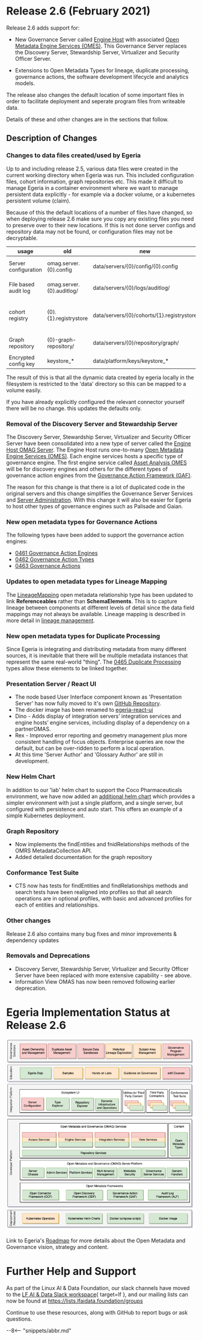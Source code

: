 <!-- SPDX-License-Identifier: CC-BY-4.0 -->
<!-- Copyright Contributors to the Egeria project. -->

# Release 2.6 (February 2021)

Release 2.6 adds support for:

 * New Governance Server called [Engine Host](/egeria-docs/concepts/engine-host)
   with associated [Open Metadata Engine Services (OMES)](/egeria-docs/services/omes).
   This Governance Server replaces the Discovery Server, Stewardship Server, Virtualizer and Security Officer Server.
   
 * Extensions to Open Metadata Types for lineage, duplicate processing, governance actions,
   the software development lifecycle and analytics models.
   
The release also changes the default location of some important files in order to facilitate deployment
and seperate program files from writeable data. 

Details of these and other changes are in the sections that follow.

## Description of Changes
### Changes to data files created/used by Egeria

Up to and including release 2.5, various data files were created in the current working directory when Egeria was run. This included
configuration files, cohort information, graph repositories etc.  This made it difficult to manage Egeria in a container environment
where we want to manage persistent data explicitly - for example via a docker volume, or a kubernetes persistent volume (claim).

Because of this the default locations of a number of files have changed, so when deploying release 2.6 make sure you copy any existing
files you need to preserve over to their new locations. If this is not done server configs and repository data may not
be found, or configuration files may not be decryptable.

| usage                | old | new | variables |
| -------------------- | ------------------------- | ------------------------------------------ | -------------------------------- |
| Server configuration | omag.server.{0}.config    | data/servers/{0}/config/{0}.config         | 0 = server name                  |
| File based audit log | omag.server.{0}.auditlog/ | data/servers/{0}/logs/auditlog/            | 0 = server name                  |
| cohort registry      | {0}.{1}.registrystore     | data/servers/{0}/cohorts/{1}.registrystore | 0 = server name, 1 = cohort name |
| Graph repository     | {0}-graph-repository/     | data/servers/{0}/repository/graph/         | 0 = server name                  |
| Encrypted config key | keystore_*                | data/platform/keys/keystore_*              |                                  |

The result of this is that all the dynamic data created by egeria locally in the filesystem is restricted to the 'data' directory
so this can be mapped to a volume easily.

If you have already explicitly configured the relevant connector yourself there will be no change. this updates the defaults only.

### Removal of the Discovery Server and Stewardship Server
 
The Discovery Server, Stewardship Server, Virtualizer and Security Officer Server have been consolidated into a new
type of server called the [Engine Host OMAG Server](/egeria-docs/concepts/engine-host). 
The Engine Host runs one-to-many [Open Metadata Engine Services (OMES)](/egeria-docs/services/omes).
Each engine services hosts a specific type of governance engine. The first engine service called
[Asset Analysis OMES](/egeria-docs/services/omes/asset-analysis/overview) will be for discovery engines
and others for the different types of governance action engines
from the 
[Governance Action Framework (GAF)](/egeria-docs/frameworks/gaf/overview).

The reason for this change is that there is a lot of duplicated code in the original servers and this change simplifies
the Governance Server Services and
[Server Administration](/egeria-docs/services/admin-services).
With this change it will also be easier for Egeria to host other types of governance engines such as Palisade and Gaian.

### New open metadata types for Governance Actions

The following types have been added to support the governance action engines:

* [0461 Governance Action Engines](/egeria-docs/types/4/0461-Governance-Engines)
* [0462 Governance Action Types](/egeria-docs/types/4/0462-Governance-Action-Types)
* [0463 Governance Actions](/egeria-docs/types/4/0463-Governance-Actions)

### Updates to open metadata types for Lineage Mapping

The [LineageMapping](/egeria-docs/types/7/0770-Lineage-Mapping)
open metadata relationship type has been updated to link **Referenceables** rather than **SchemaElements**.
This is to capture lineage between components at different levels of detail since the data field mappings may not
always be available. Lineage mapping is described in more detail in [lineage management](/egeria-docs/features/lineage-management/overview).

### New open metadata types for Duplicate Processing

Since Egeria is integrating and distributing metadata from many different sources, it is inevitable that
there will be multiple metadata instances that represent the same real-world "thing".  The 
[0465 Duplicate Processing](/egeria-docs/types/4/0465-Duplicate-Processing.md)
types allow these elements to be linked together.

### Presentation Server / React UI

* The node based User Interface component known as 'Presentation Server' has now fully moved to it's own
[GitHub Repository](https://github.com/odpi/egeria-react-ui). 
* The docker image has been renamed to [egeria-react-ui](https://hub.docker.com/repository/docker/odpi/egeria-react-ui) 
* Dino - Adds display of integration servers’ integration services and engine hosts’ engine services, including display of a dependency on a partnerOMAS.
* Rex - Improved error reporting and geometry management plus more consistent handling of focus objects.
Enterprise queries are now the default, but can be over-ridden to perform a local operation.
* At this time 'Server Author' and 'Glossary Author' are still in development.

### New Helm Chart

In addition to our 'lab' helm chart to support the Coco Pharmaceuticals environment, we have now added an [additional
helm chart](../open-metadata-resources/open-metadata-deployment/egeria-base) which provides a simpler environment with just a single platform, and a single server, but configured with 
persistence and auto start. This offers an example of a simple Kubernetes deployment.

### Graph Repository
* Now implements the findEntities and fnidRelationships methods of the OMRS MetadataCollection API.
* Added detailed documentation for the graph repository

### Conformance Test Suite
* CTS now has tests for findEntities and findRelationships methods and search tests have been realigned into profiles so that all search operations are in optional profiles, with basic and advanced profiles for each of entities and relationships.

### Other changes

Release 2.6 also contains many bug fixes and minor improvements & dependency updates
### Removals and Deprecations

* Discovery Server, Stewardship Server, Virtualizer and Security Officer Server have been replaced with more extensive capability - see above.
* Information View OMAS has now been removed following earlier deprecation.

# Egeria Implementation Status at Release 2.6

![Egeria Implementation Status](functional-organization-showing-implementation-status-for-2.6.png)

Link to Egeria's [Roadmap](/egeria-docs/release-notes/roadmap/) for more details about the
Open Metadata and Governance vision, strategy and content.


# Further Help and Support

As part of the Linux AI & Data Foundation, our slack channels have moved to the [LF AI & Data Slack workspace](https://slack.lfai.foundation/){ target=lf }, and our mailing lists can now be found at https://lists.lfaidata.foundation/groups

Continue to use these resources, along with GitHub to report bugs or ask questions.

--8<-- "snippets/abbr.md"
